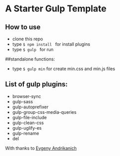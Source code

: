 # A Starter Gulp Template

## How to use
- clone this repo
- type ```$ npm install ``` for install plugins
- type ```$ gulp ``` for run

##standalone functions:
- type ```$ gulp min``` for create min.css and min.js files


## List of gulp plugins:

- browser-sync
- gulp-sass
- gulp-autoprefixer
- gulp-group-css-media-queries
- gulp-file-include
- gulp-clean-css
- gulp-uglify-es
- gulp-rename
- del

With thanks to [Evgeny Andrikanich](https://www.youtube.com/c/FreelancerLifeStyle)
